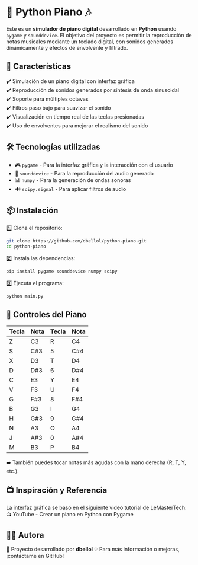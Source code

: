 # 🎹 Python Piano 🎶

Este es un **simulador de piano digital** desarrollado en **Python** usando `pygame` y `sounddevice`. El objetivo del proyecto es permitir la reproducción de notas musicales mediante un teclado digital, con sonidos generados dinámicamente y efectos de envolvente y filtrado.

## 🚀 Características

✔️ Simulación de un piano digital con interfaz gráfica  
✔️ Reproducción de sonidos generados por síntesis de onda sinusoidal  
✔️ Soporte para múltiples octavas  
✔️ Filtros paso bajo para suavizar el sonido  
✔️ Visualización en tiempo real de las teclas presionadas  
✔️ Uso de envolventes para mejorar el realismo del sonido  

## 🛠️ Tecnologías utilizadas

- 🎮 `pygame` - Para la interfaz gráfica y la interacción con el usuario  
- 🎵 `sounddevice` - Para la reproducción del audio generado  
- 📊 `numpy` - Para la generación de ondas sonoras  
- 🔊 `scipy.signal` - Para aplicar filtros de audio  

## 📦 Instalación

1️⃣ Clona el repositorio:

```bash
git clone https://github.com/dbellol/python-piano.git
cd python-piano
```

2️⃣ Instala las dependencias:
```bash
pip install pygame sounddevice numpy scipy
```

3️⃣ Ejecuta el programa:
```bash
python main.py
```
## 🎹 Controles del Piano

| Tecla  | Nota  | Tecla  | Nota  |
|--------|------|--------|------|
| Z      | C3   | R      | C4   |
| S      | C#3  | 5      | C#4  |
| X      | D3   | T      | D4   |
| D      | D#3  | 6      | D#4  |
| C      | E3   | Y      | E4   |
| V      | F3   | U      | F4   |
| G      | F#3  | 8      | F#4  |
| B      | G3   | I      | G4   |
| H      | G#3  | 9      | G#4  |
| N      | A3   | O      | A4   |
| J      | A#3  | 0      | A#4  |
| M      | B3   | P      | B4   |

➡️ También puedes tocar notas más agudas con la mano derecha (R, T, Y, etc.).

## 📺 Inspiración y Referencia
La interfaz gráfica se basó en el siguiente video tutorial de LeMasterTech:
📺 YouTube - Crear un piano en Python con Pygame

## 👨‍💻 Autora
📝 Proyecto desarrollado por **dbellol**
💡 Para más información o mejoras, ¡contáctame en GitHub!